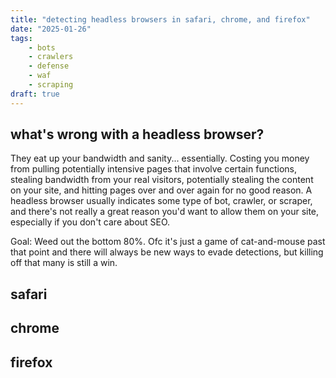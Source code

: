 ```yaml
---
title: "detecting headless browsers in safari, chrome, and firefox"
date: "2025-01-26"
tags:
    - bots
    - crawlers
    - defense
    - waf
    - scraping
draft: true
---
```


## what's wrong with a headless browser?

They eat up your bandwidth and sanity... essentially. Costing you money from pulling potentially intensive pages that involve certain functions, stealing bandwidth from your real visitors, potentially stealing the content on your site, and hitting pages over and over again for no good reason. A headless browser usually indicates some type of bot, crawler, or scraper, and there's not really a great reason you'd want to allow them on your site, especially if you don't care about SEO.

Goal: Weed out the bottom 80%. Ofc it's just a game of cat-and-mouse past that point and there will always be new ways to evade detections, but killing off that many is still a win.

## safari



## chrome



## firefox
